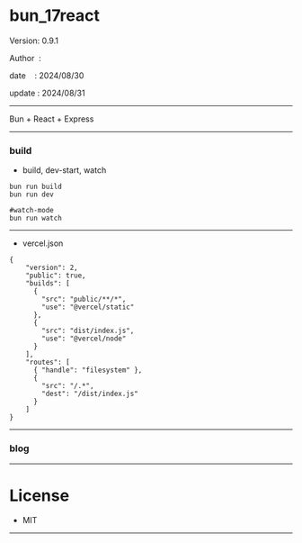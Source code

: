 ﻿# bun_17react

 Version: 0.9.1

 Author  :

 date    : 2024/08/30

 update : 2024/08/31  

***

Bun + React + Express


***
### build

* build, dev-start, watch

```
bun run build
bun run dev

#watch-mode
bun run watch
```

***
* vercel.json

```
{
    "version": 2,
    "public": true,
    "builds": [
      {
        "src": "public/**/*",
        "use": "@vercel/static"
      },        
      {
        "src": "dist/index.js",
        "use": "@vercel/node"
      }
    ],
    "routes": [
      { "handle": "filesystem" },
      {
        "src": "/.*",
        "dest": "/dist/index.js"
      }
    ]
}
```
***
### blog


***
# License

* MIT

***

